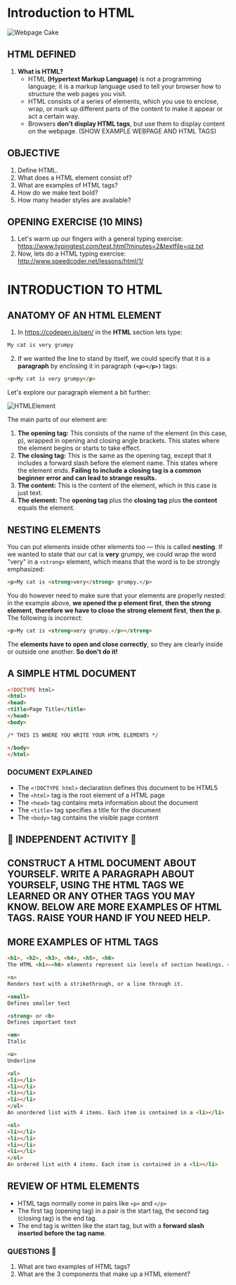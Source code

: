 # Introduction to HTML

![Webpage Cake](https://mdn.mozillademos.org/files/13502/cake.png)

## HTML DEFINED

1.  **What is HTML?**
    * HTML **(Hypertext Markup Language)** is not a programming language; it is a markup language used to tell your browser how to structure the web pages you visit.
    * HTML consists of a series of elements, which you use to enclose, wrap, or mark up different parts of the content to make it appear or act a certain way.
    * Browsers **don't display HTML tags**, but use them to display content on the webpage. (SHOW EXAMPLE WEBPAGE AND HTML TAGS)

## OBJECTIVE

1.  Define HTML.
2.  What does a HTML element consist of?
3.  What are examples of HTML tags?
4.  How do we make text bold?
5.  How many header styles are available?

## OPENING EXERCISE (10 MINS)

1.  Let's warm up our fingers with a general typing exercise: https://www.typingtest.com/test.html?minutes=2&textfile=oz.txt
2.  Now, lets do a HTML typing exercise: http://www.speedcoder.net/lessons/html/1/

# INTRODUCTION TO HTML

## ANATOMY OF AN HTML ELEMENT

1.  In https://codepen.io/pen/ in the **HTML** section lets type:

```html
My cat is very grumpy
```

2.  If we wanted the line to stand by itself, we could specify that it is a **paragraph** by enclosing it in paragraph **`(<p></p>)`** tags:

```html
<p>My cat is very grumpy</p>
```

Let's explore our paragraph element a bit further:

![HTMLElement](https://mdn.mozillademos.org/files/9347/grumpy-cat-small.png)

The main parts of our element are:

1.  **The opening tag:** This consists of the name of the element (in this case, p), wrapped in opening and closing angle brackets. This states where the element begins or starts to take effect.
2.  **The closing tag:** This is the same as the opening tag, except that it includes a forward slash before the element name. This states where the element ends. **Failing to include a closing tag is a common beginner error and can lead to strange results.**
3.  **The content:** This is the content of the element, which in this case is just text.
4.  **The element:** The **opening tag** plus the **closing tag** plus **the content** equals the element.

## NESTING ELEMENTS

You can put elements inside other elements too — this is called **nesting**. If we wanted to state that our cat is **very** grumpy, we could wrap the word "very" in a `<strong>` element, which means that the word is to be strongly emphasized:

```html
<p>My cat is <strong>very</strong> grumpy.</p>
```

You do however need to make sure that your elements are properly nested: in the example above, **we opened the p element first**, **then the strong element**, **therefore we have to close the strong element first**, **then the p**. The following is incorrect:

```html
<p>My cat is <strong>very grumpy.</p></strong>
```

The **elements have to open and close correctly**, so they are clearly inside or outside one another. **So don't do it!**

## A SIMPLE HTML DOCUMENT

```html
<!DOCTYPE html>
<html>
<head>
<title>Page Title</title>
</head>
<body>

/* THIS IS WHERE YOU WRITE YOUR HTML ELEMENTS */

</body>
</html>
```

### DOCUMENT EXPLAINED

* The `<!DOCTYPE html>` declaration defines this document to be HTML5
* The `<html>` tag is the root element of a HTML page
* The `<head>` tag contains meta information about the document
* The `<title>` tag specifies a title for the document
* The `<body>` tag contains the visible page content

## 🚨 INDEPENDENT ACTIVITY 🚨

## CONSTRUCT A HTML DOCUMENT ABOUT YOURSELF. WRITE A PARAGRAPH ABOUT YOURSELF, USING THE HTML TAGS WE LEARNED OR ANY OTHER TAGS YOU MAY KNOW. BELOW ARE MORE EXAMPLES OF HTML TAGS. RAISE YOUR HAND IF YOU NEED HELP.

## MORE EXAMPLES OF HTML TAGS

```html
<h1>, <h2>, <h3>, <h4>, <h5>, <h6>
The HTML <h1>–<h6> elements represent six levels of section headings. <h1> is the highest section level and <h6> is the lowest.
```

```html
<s>
Renders text with a strikethrough, or a line through it.
```

```html
<small>
Defines smaller text
```

```html
<strong> or <b>
Defines important text
```

```html
<em>
Italic
```

```html
<u>
Underline
```

```html
<ul>
<li></li>
<li></li>
<li></li>
<li></li>
</ul>
An unordered list with 4 items. Each item is contained in a <li></li>
```

```html
<ol>
<li></li>
<li></li>
<li></li>
<li></li>
</ol>
An ordered list with 4 items. Each item is contained in a <li></li>
```

## REVIEW OF HTML ELEMENTS

* HTML tags normally come in pairs like `<p>` and `</p>`
* The first tag (opening tag) in a pair is the start tag, the second tag (closing tag) is the end tag.
* The end tag is written like the start tag, but with a **forward slash inserted before the tag name**.

### QUESTIONS 🚨

1.  What are two examples of HTML tags?
2.  What are the 3 components that make up a HTML element?
